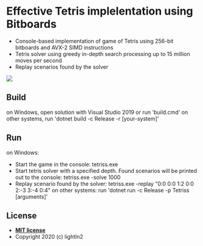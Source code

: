 # Effective Tetris implelentation using Bitboards

- Console-based implementation of game of Tetris using 256-bit bitboards and AVX-2 SIMD instructions
- Tetris solver using greedy in-depth search processing up to 15 million moves per second
- Replay scenarios found by the solver

<img src="https://github.com/lightln2/Tetriss/replay-58.gif" />

## Build
on Windows, open solution with Visual Studio 2019 or run 'build.cmd'
on other systems, run 'dotnet build -c Release -r [your-system]'

## Run
on Windows:
- Start the game in the console:
    tetriss.exe 
- Start tetris solver with a specified depth. Found scenarios will be printed out to the console:
    tetriss.exe -solve 1000
- Replay scenario found by the solver:
    tetriss.exe -replay "0:0 0:0 1:2 0:0 2:-3 3:-4 0:4"
on other systems: run 'dotnet run -c Release -p Tetriss [arguments]'

## License

- **[MIT license](https://github.com/lightln2/Tetriss/license.txt)**
- Copyright 2020 (c) lightln2